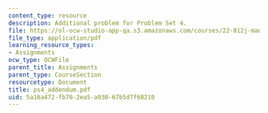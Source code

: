 ```yaml
---
content_type: resource
description: Additional problem for Problem Set 4.
file: https://ol-ocw-studio-app-qa.s3.amazonaws.com/courses/22-812j-managing-nuclear-technology-spring-2004/5a16a472fb702ea5a93067b5d7f68210_ps4_addendum.pdf
file_type: application/pdf
learning_resource_types:
- Assignments
ocw_type: OCWFile
parent_title: Assignments
parent_type: CourseSection
resourcetype: Document
title: ps4_addendum.pdf
uid: 5a16a472-fb70-2ea5-a930-67b5d7f68210
---
```

